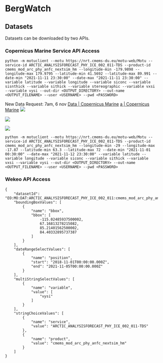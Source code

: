 # BergWatch




## Datasets

Datasets can be downloaded by two APIs.

### Copernicus Marine Service API Access
```
python -m motuclient --motu https://nrt.cmems-du.eu/motu-web/Motu --service-id ARCTIC_ANALYSISFORECAST_PHY_ICE_002_011-TDS --product-id cmems_mod_arc_phy_anfc_nextsim_hm --longitude-min -179.9898 --longitude-max 179.9795 --latitude-min 41.5692 --latitude-max 89.991 --date-min "2021-11-11 23:30:00" --date-max "2021-11-11 23:30:00" --variable latitude --variable longitude --variable siconc --variable sisnthick --variable sithick --variable stereographic --variable vxsi --variable vysi --out-dir <OUTPUT_DIRECTORY> --out-name <OUTPUT_FILENAME> --user <USERNAME> --pwd <PASSWORD>
```

New Data Request: 7am, 6 nov
[Data | Copernicus Marine](https://resources.marine.copernicus.eu/product-download/ARCTIC_ANALYSISFORECAST_PHY_ICE_002_011)
[a | Copernicus Marine](https://resources.marine.copernicus.eu/product-download/ARCTIC_ANALYSISFORECAST_PHY_ICE_002_011)
**![](https://lh6.googleusercontent.com/y2seU1RJYwcbZ-GzvA4FQDyNkNAy-AoCgQmOzQj_tkMaycq66J5fFlZIeQQxUiwEpprmP5iseDSfIFePZy6FGJdnNs0vXJktrmQdxVUinRnO2GxgLSWSIL4FUOdKkps9LHUmXrDj)**

**![](https://lh4.googleusercontent.com/bb9IzzNlVViLqXbCrKEi7lJY6JpIbe9cPHfrJAO3Gyca_cDvwnmh99HXtJYVGPEilu8YJj4iSZVgHsyDiF8mrWNf7m_rF9zTHd7Heu1zTZCfZQIUYcQ2orK5a1ZNcRNRdn2D-ASp)**

**![](https://lh3.googleusercontent.com/IN-MqPAdEsmeeTevucMpXkCa4BfgjuiuYbjOPD25QtzhA2tWm5079asPlE365Ch0ugPmu8NVSXQebDS7iQQLRvn6XETfcRxQG0XZCwmwTEnuyW-yjPcGiEQaoXAvBcNNU0EL1rUE)**

```
python -m motuclient --motu https://nrt.cmems-du.eu/motu-web/Motu --service-id ARCTIC_ANALYSISFORECAST_PHY_ICE_002_011-TDS --product-id cmems_mod_arc_phy_anfc_nextsim_hm --longitude-min -29 --longitude-max -17.87 --latitude-min 63.3 --latitude-max 72 --date-min "2021-11-01 00:30:00" --date-max "2021-11-12 23:30:00" --variable latitude --variable longitude --variable siconc --variable sithick --variable vxsi --variable vysi --out-dir <OUTPUT_DIRECTORY> --out-name <OUTPUT_FILENAME> --user <USERNAME> --pwd <PASSWORD>
```

### Wekeo API Access

```
{
	"datasetId": "EO:MO:DAT:ARCTIC_ANALYSISFORECAST_PHY_ICE_002_011:cmems_mod_arc_phy_anfc_nextsim_hm",
	"boundingBoxValues": [
		{
			"name": "bbox",
			"bbox": [
				-115.02485937500002,
				67.16813278215082,
				85.21401562500002,
				84.40332895737387
			]
		}
	],
	"dateRangeSelectValues": [
		{
			"name": "position",
			"start": "2018-11-01T00:00:00.000Z",
			"end": "2021-11-05T00:00:00.000Z"
		}
	],
	"multiStringSelectValues": [
		{
			"name": "variable",
			"value": [
				"vysi"
			]
		}
	],
	"stringChoiceValues": [
		{
			"name": "service",
			"value": "ARCTIC_ANALYSISFORECAST_PHY_ICE_002_011-TDS"
		},
		{
			"name": "product",
			"value": "cmems_mod_arc_phy_anfc_nextsim_hm"
		}
	]
}
```
